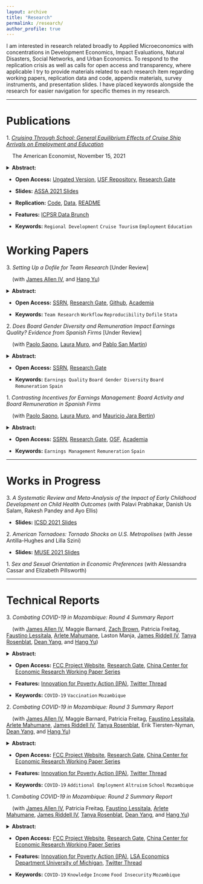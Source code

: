 ```yaml
---
layout: archive
title: "Research"
permalink: /research/
author_profile: true
---
```


<!-- Title, Coauthors, Abstract, Paper link, preprint researchgate link, LaTeX presentation, twitter thread, video explanation, replication code, replication data, media coverage -->

I am interested in research related broadly to Applied Microeconomics with concentrations in Development Economics, Impact Evaluations, Natural Disasters, Social Networks, and Urban Economics. To respond to the replication crisis as well as calls for open access and transparency, where applicable I try to provide materials related to each research item regarding working papers, replication data and code, appendix materials, survey instruments, and presentation slides. I have placed keywords alongside the research for easier navigation for specific themes in my research.

---------------------------------------


Publications
======= 

1\. [*Cruising Through School: General Equilibrium Effects of Cruise Ship Arrivals on Employment and Education*](https://journals.sagepub.com/doi/abs/10.1177/05694345211054515?journalCode=aexb)

&nbsp;&nbsp;&nbsp; The American Economist, November 15, 2021
<details>
  <summary> <strong> Abstract: </strong> </summary>
      <blockquote> Cruise ship tourism has been the fastest growing branch of the tourism sector since the turn of the century. As a result, cruise tourism’s increased port traffic has garnered attention as a development strategy for port cities of developing nations over the past two decades. I utilize 10.6 million automatic identification system (AIS) locations from 517 cruise ships to estimate granular city by year cruise ship arrivals in 5,644 port destinations over 220 nations and territories from 2009 to 2018. Matched with 355,463 individual Demographic and Health Survey (DHS) women’s surveys in 23 countries from 2009 to 2016, this study examines cruise tourism’s relationship to female labor participation and associated human capital attainment in destination port cities of developing nations. Using fixed effects to identify this relationship, I find positive general equilibrium effects from cruise tourism on labor participation and educational attainment with strong age dynamics. For each 1% increase in cruise ship arrivals to a port city, female labor participation increase 7% and women gain around a 1/3 more years of education. Additionally, this study employs a Kaplan Meier survivorship model as well as Cox Proportional Hazard Ratios to understand the dynamic change in educational attainment related to age from a cruise tourism shock. Older women respond to an expanding service sector by seizing job opportunities, while younger women acquire a near secondary level of education in anticipation of employment opportunities. The mechanism behind tourism led growth may be the result of improvements in human capital attainment by women. Rhetoric regarding tourism’s role as a development strategy appears to be more nuanced than previously attributed when considering educational choice. This study contributes a novel micro-dataset and a novel measure for cruise tourism at a global scale to examine a broader scope of tourism’s impact on regional development and welfare effects. 
     </blockquote>
</details>
   
  * **Open Access:** [Ungated Version](), [USF Repository](https://repository.usfca.edu/thes/1298/), [Research Gate](https://www.researchgate.net/publication/356002253_Cruising_Through_School_General_Equilibrium_Effects_of_Cruise_Ship_Arrivals_on_Employment_and_Education)
  * **Slides:** [ASSA 2021 Slides](/files/mcway_ASSA_2021_prez.pdf)
  * **Replication:** [Code](), [Data](), [README]()
  * **Features:** [ICPSR Data Brunch](https://soundcloud.com/user-494455196/episode-6-cruise-ships-and-empowerment)

  * **Keywords:** `Regional Development` `Cruise Tourism` `Employment` `Education`

Working Papers
========

3\. *Setting Up a Dofile for Team Research* [Under Review]

&nbsp;&nbsp;&nbsp;  (with [James Allen IV](https://sites.google.com/view/jamesalleniv), and [Hang Yu](https://www.econhangyu.com/home))
<details>
  <summary> <strong> Abstract: </strong> </summary>
      <blockquote> Co-authoring Dofiles can be challenging as most Stata users have idiosyncratic preferences and methods for organizing and writing Dofiles. Which standards and practices can research teams adopt to improve the cohesion of this group work? This article proposes some best practices to overcome team research coordination issues adapting methods from software engineering and data science along with personal experience with group research. We prioritize improvements that increase efficiency of the team workflow by establishing global parameters and directories, standardizing communication between team members, and enabling reproducibility of results. 
     </blockquote>
</details>
   
  * **Open Access:** [SSRN](https://papers.ssrn.com/sol3/papers.cfm?abstract_id=3965114), [Research Gate](https://www.researchgate.net/publication/356365674_Setting_Up_a_Dofile_for_Team_Research), [Github](/files/McWay_Allen_Yu_Stata_Dofile.pdf), [Academia](https://www.academia.edu/66119958/Setting_Up_a_Dofile_for_Team_Research)

  * **Keywords:** `Team Research` `Workflow` `Reproducibility` `Dofile` `Stata`

2\. *Does Board Gender Diversity and Remuneration Impact Earnings Quality? Evidence from Spanish Firms* [Under Review]
  
&nbsp;&nbsp;&nbsp;  (with [Paolo Saono](https://www.slu.edu/madrid/academics/faculty/paolo-saona.php), [Laura Muro](https://www.slu.edu/madrid/academics/faculty/laura-muro.php), and [Pablo San Martin](https://www.facea.ucsc.cl/persona/pablo-san-martin/))
<details>
  <summary> <strong> Abstract: </strong> </summary>
      <blockquote> A key function of the board of directors is ensuring earnings quality (EQ) to signal firm performance to investors and stakeholders. Using a panel of 105 non-financial Spanish listed firms from 2013 to 2018, we investigate how gender diversity on the board of directors and board remuneration influence earnings quality. The empirical method uses a Tobit semiparametric estimator with firm-industry level fixed effects and an innovative set of measures for earnings quality developed by StarMine. Our results exhibit a consistent and positive correlation of increased gender diversity on earnings quality of a firm, suggesting that a gender-balanced board of directors is associated with more transparent financial reporting and informative earnings. We also find a non-monotonic, inverse U-shaped relationship between board remuneration and earnings quality. This indicates that at a certain point, excessive board compensations lead to more opportunistic manipulation of financial reporting with the subsequent dilution of earnings quality. Increasing female representation on the board of directors and optimizing board compensation subsequently improve earnings quality. Majority of Spanish firms are both lacking in board gender diversity as well as sub-optimally remunerating their board regarding maximizing earnings quality. Policy recommendations are derived from these findings.  
     </blockquote>
</details>

  * **Open Access:** [SSRN](https://papers.ssrn.com/sol3/papers.cfm?abstract_id=3965107), [Research Gate](https://www.researchgate.net/publication/356381356_Does_Board_Gender_Diversity_and_Remuneration_Impact_Earnings_Quality_Evidence_from_Spanish_Firms)
  
  * **Keywords:** `Earnings Quality` `Board Gender Diversity` `Board Remuneration` `Spain`

1\. *Contrasting Incentives for Earnings Management: Board Activity and Board Remuneration in Spanish Firms*
  
&nbsp;&nbsp;&nbsp;  (with [Paolo Saono](https://www.slu.edu/madrid/academics/faculty/paolo-saona.php), [Laura Muro](https://www.slu.edu/madrid/academics/faculty/laura-muro.php), and [Mauricio Jara Bertin](https://scholar.google.com.sg/citations?user=A48L9BMAAAAJ&hl=en))
<details>
  <summary> <strong> Abstract: </strong> </summary>
      <blockquote> We analyze the effect board activity and board remuneration has on earnings management (EM). Our results show that more active boards are inefficient in preventing earnings manipulation. Regarding board compensation, we find a U-shaped relation indicating that excessive remuneration will lead to more earnings management. Policy recommendations are derived from the findings. 
     </blockquote>
</details>
   
  * **Open Access:** [SSRN](https://papers.ssrn.com/sol3/papers.cfm?abstract_id=3710966), [Research Gate](https://www.researchgate.net/publication/338165813_Contrasting_Incentives_for_Earnings_Management_Board_Activity_and_Board_Remuneration_in_Spanish_Firms), [OSF](https://osf.io/xgn3y/), [Academia](https://www.academia.edu/66119435/Contrasting_Incentives_for_Earnings_Management_Board_Activity_and_Board_Remuneration_in_Spanish_Firms)
  
  * **Keywords:** `Earnings Management` `Remuneration` `Spain`
  


---------------------------------------

Works in Progress
========

3\. *A Systematic Review and Meta-Analysis of the Impact of Early Childhood Development on Child Health Outcomes* (with Palavi Prabhakar, Danish Us Salam, Rakesh Pandey and Ayo Ellis)

  * **Slides:** [ICSD 2021 Slides](/files/presentation_ICSD_210920.pdf)

2\. *American Tornadoes: Tornado Shocks on U.S. Metropolises* (with Jesse Antilla-Hughes and Lilla Szini)

  * **Slides:** [MUSE 2021 Slides](/files/MUSE_prez.pdf)

1\. *Sex and Sexual Orientation in Economic Preferences* (with Alessandra Cassar and Elizabeth Pillsworth)


---------------------------------------

Technical Reports
========


3\. *Combating COVID-19 in Mozambique: Round 4 Summary Report*

&nbsp;&nbsp;&nbsp;  (with [James Allen IV](https://sites.google.com/view/jamesalleniv), Maggie Barnard, [Zach Brown](http://www-personal.umich.edu/~zachb/), Patricia Freitag, [Faustino Lessitala](https://www.researchgate.net/profile/Faustino_Lessitala), [Arlete Mahumane](https://basis.ucdavis.edu/people/arlete-mahumane), Laston Manja, [James Riddell IV](https://www.uofmhealth.org/profile/362/james-riddell-iv-md), [Tanya Rosenblat](https://www.tanyarosenblat.org/), [Dean Yang](https://sites.lsa.umich.edu/deanyang/), and [Hang Yu](https://www.econhangyu.com/home)) 
<details>
  <summary> <strong> Abstract: </strong> </summary>
      <blockquote> We collected data on individual perceptions of and plans to accept COVID-19 vaccination in Mozambique. We conducted this fourth round of data collection among study participants in Sofala, Manica, and Zambezia provinces, Mozambique, between June 2021 and September 2021.* Nearly all respondents report they will take the COVID-19 vaccine when given the chance. Of those expressing hesitancy, the main concern is the perception that vaccinations can be harmful and have potentially negative side effects. Most people believe that they are less likely to contract COVID-19 than others in their community. 100% of local leaders express support for COVID-19 vaccination.
     </blockquote>
</details>

  * **Open Access:** [FCC Project Website](), [Research Gate](https://www.researchgate.net/publication/356815869_Combatting_COVID-19_in_Mozambique_Round_4_Summary_Report), [China Center for Economic Research Working Paper Series]()
  * **Features:** [Innovation for Poverty Action (IPA)](https://www.poverty-action.org/recovr-study/accelerating-changes-norms-about-social-distancing-combat-covid-19-mozambique), [Twitter Thread]()
  
  * **Keywords:** `COVID-19` `Vaccination` `Mozambique`

2\. *Combating COVID-19 in Mozambique: Round 3 Summary Report*

&nbsp;&nbsp;&nbsp;  (with [James Allen IV](https://sites.google.com/view/jamesalleniv), Maggie Barnard, Patricia Freitag, [Faustino Lessitala](https://www.researchgate.net/profile/Faustino_Lessitala), [Arlete Mahumane](https://basis.ucdavis.edu/people/arlete-mahumane), [James Riddell IV](https://www.uofmhealth.org/profile/362/james-riddell-iv-md), [Tanya Rosenblat](https://www.tanyarosenblat.org/), Erik Tiersten-Nyman, [Dean Yang](https://sites.lsa.umich.edu/deanyang/), and [Hang Yu](https://www.econhangyu.com/home)) 
<details>
  <summary> <strong> Abstract: </strong> </summary>
      <blockquote> We analyze how Mozambican families are coping with the economic and educational impacts of COVID-19. We conducted 3 rounds of phone interviews across 76 communities in Sofala, Manica, and Zambezia provinces of central Mozambique between July 2020 and November 2020. We find a signifcant number of families, including children, have taken on additional paid work and increased household food production to cope with the economic effects of the pandemic. Further, children have fallen behind in school, underscoring the multi-faceted burden COVID-19 has placed on children. Despite these hardships, households exhibit altruistic behavior to their neighbors.
     </blockquote>
</details>

  * **Open Access:** [FCC Project Website](https://fordschool.umich.edu/sites/default/files/2021-04/covid-mozambique-round3.pdf), [Research Gate](https://www.researchgate.net/publication/351094473_Combating_COVID-19_in_Mozambique_Round_3_Summary_Report), [China Center for Economic Research Working Paper Series](http://nsd.pku.edu.cn/docs/20210505144255463204.pdf)
  * **Features:** [Innovation for Poverty Action (IPA)](https://www.poverty-action.org/recovr-study/accelerating-changes-norms-about-social-distancing-combat-covid-19-mozambique), [Twitter Thread](https://twitter.com/RyanMcWay/status/1380625003029336071)
  
  * **Keywords:** `COVID-19` `Additional Employment` `Altruism` `School`  `Mozambique`

1\. *Combating COVID-19 in Mozambique: Round 2 Summary Report*
  
&nbsp;&nbsp;&nbsp;  (with [James Allen IV](https://sites.google.com/view/jamesalleniv), Patricia Freitag, [Faustino Lessitala](https://www.researchgate.net/profile/Faustino_Lessitala), [Arlete Mahumane](https://basis.ucdavis.edu/people/arlete-mahumane), [James Riddell IV](https://www.uofmhealth.org/profile/362/james-riddell-iv-md), [Tanya Rosenblat](https://www.tanyarosenblat.org/), [Dean Yang](https://sites.lsa.umich.edu/deanyang/), and [Hang Yu](https://www.econhangyu.com/home)) 
<details>
  <summary> <strong> Abstract: </strong> </summary>
      <blockquote> We compare how COVID-19 knowledge and behavior as well as economic conditions have changed over time in Mozambique. We conducted three rounds of phone interviews across 76 communities in Sofala, Manica, and Zambezia provinces of central Mozambique between July 10th and November 18th, 2020. We find gradual improvements in COVID-19 knowledge, persistence of some hazardous behaviors, further declines in income, and continued high levels of food insecurity.
     </blockquote>
</details>

  * **Open Access:** [FCC Project Website](https://fordschool.umich.edu/sites/default/files/2020-12/covid-mozambique-round2v3_0.pdf), [Research Gate](https://www.researchgate.net/publication/347440820_Combating_COVID-19_in_Mozambique_Round_2_Summary_Report), [China Center for Economic Research Working Paper Series](http://nsd.pku.edu.cn/docs/20210505201536465030.pdf)
  * **Features:** [Innovation for Poverty Action (IPA)](https://www.poverty-action.org/recovr-study/accelerating-changes-norms-about-social-distancing-combat-covid-19-mozambique), [LSA Economics Department University of Michigan](https://lsa.umich.edu/econ/news-events/all-news/faculty-news/-mozambique-covid-19-summary-report-is-now-available.html), [Twitter Thread](https://twitter.com/Prof__Quackers/status/1340041734059900931)
  
  * **Keywords:** `COVID-19` `Knowledge` `Income` `Food Insecurity` `Mozambique`

<!--

SD and K Policy Brief

Round 4 Summary Report 

COVID-19 in Mozambique: 1 year later paper

FCC White Paper

ART Clinics Paper

Primary and Secondary Education in Mozambique working paper

HIV/AIDs Prevelance, Testing and Attitudes in Mozambique working paper

Enumerator Quality Index working paper 

-->
